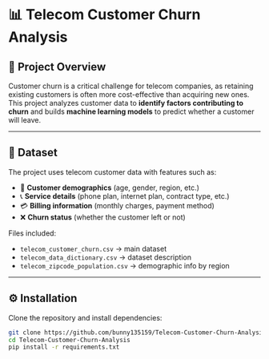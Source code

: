 
# 📊 Telecom Customer Churn Analysis

## 📌 Project Overview
Customer churn is a critical challenge for telecom companies, as retaining existing customers is often more cost-effective than acquiring new ones.  
This project analyzes customer data to **identify factors contributing to churn** and builds **machine learning models** to predict whether a customer will leave.

---

## 📂 Dataset
The project uses telecom customer data with features such as:
- 📱 **Customer demographics** (age, gender, region, etc.)
- 📞 **Service details** (phone plan, internet plan, contract type, etc.)
- 💳 **Billing information** (monthly charges, payment method)
- ❌ **Churn status** (whether the customer left or not)

Files included:
- `telecom_customer_churn.csv` → main dataset  
- `telecom_data_dictionary.csv` → dataset description  
- `telecom_zipcode_population.csv` → demographic info by region  

---

## ⚙️ Installation
Clone the repository and install dependencies:

```bash
git clone https://github.com/bunny135159/Telecom-Customer-Churn-Analysis.git
cd Telecom-Customer-Churn-Analysis
pip install -r requirements.txt

